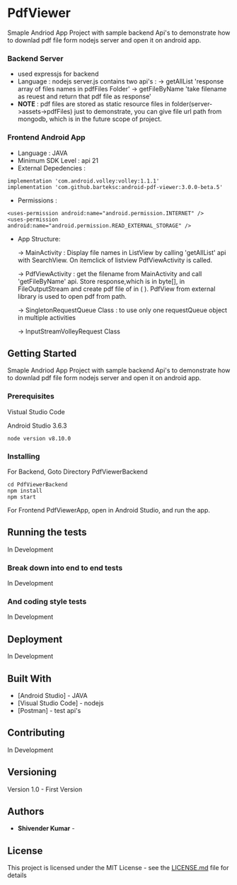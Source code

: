 # PdfViewer

Smaple Andriod App Project with sample backend Api's to demonstrate how to downlad pdf file form nodejs server and open it on android app.

### Backend Server

* used expressjs for backend
* Language : nodejs
server.js contains two api's :
 -> getAllList 'response array of files names in pdfFiles Folder'
 -> getFileByName 'take filename as reuest and return that pdf file as response'
* **NOTE** : pdf files are stored as static resource files in folder(server->assets->pdfFiles) just to demonstrate, you can give file url path from mongodb, which is in the future scope of project.

 ### Frontend Android App 
 
 * Language : JAVA
 * Minimum SDK Level : api 21
 * External Depedencies : 
 ```
 implementation 'com.android.volley:volley:1.1.1'
 implementation 'com.github.barteksc:android-pdf-viewer:3.0.0-beta.5'
 ```
 * Permissions :
 ```
 <uses-permission android:name="android.permission.INTERNET" />
 <uses-permission android:name="android.permission.READ_EXTERNAL_STORAGE" />
```
 * App Structure:
 
     -> MainActivity    : Display file names in ListView by calling 'getAllList' api with SearchView. On itemclick of listview                           PdfViewActivity is called.
     
     -> PdfViewActivity : get the filename from MainActivity and call 'getFileByName' api.
                          Store response,which is in byte[], in FileOutputStream and create pdf file of in ( ).
                          PdfView from external library is used to open pdf from path.
                          
     -> SingletonRequestQueue Class : to use only one requestQueue object in multiple activities
     
     -> InputStreamVolleyRequest Class
 
 ###

## Getting Started
Smaple Andriod App Project with sample backend Api's to demonstrate how to downlad pdf file form nodejs server and open it on android app.

### Prerequisites

Vistual Studio Code

Android Studio 3.6.3


```
node version v8.10.0
```

### Installing

For Backend, Goto Directory PdfViewerBackend

```
cd PdfViewerBackend
npm install
npm start
```

For Frontend PdfViewerApp, open in Android Studio, and run the app.

## Running the tests

In Development

### Break down into end to end tests

In Development

### And coding style tests

In Development

## Deployment

In Development

## Built With

* [Android Studio] - JAVA
* [Visual Studio Code] - nodejs
* [Postman] - test api's

## Contributing

In Development

## Versioning

Version 1.0 - First Version

## Authors

* **Shivender Kumar** - 

## License

This project is licensed under the MIT License - see the [LICENSE.md](LICENSE.md) file for details


